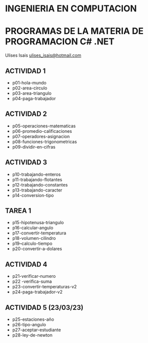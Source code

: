 # INGENIERIA EN COMPUTACION 
#  PROGRAMAS DE LA MATERIA DE PROGRAMACION C# .NET

Ulises Isais
ulises_isais@hotmail.com
## ACTIVIDAD 1
-   p01-hola-mundo
-   p02-area-circulo
-   p03-area-triangulo
-   p04-paga-trabajador 
## ACTIVIDAD 2
-   p05-operaciones-matematicas
-   p06-promedio-calificaciones
-   p07-operadores-asignacion
-   p08-funciones-trigonometricas
-   p09-dividir-en-cifras

## ACTIVIDAD 3 
- p10-trabajando-enteros
- p11-trabajando-flotantes
- p12-trabajando-constantes
- p13-trabajando-caracter
- p14-conversion-tipo

## TAREA 1
-   p15-hipotenusa-triangulo
-   p16-calcular-angulo
-   p17-convertir-temperatura
-   p18-volumen-cilindro
-   p19–calculo-tiempo
-   p20-convertir-a-dolares

## ACTIVIDAD 4
-   p21-verificar-numero
-   p22 -verifica-suma
-   p23-convertir-temperaturas-v2 
-   p24-paga-trabajador-v2

## ACTIVIDAD 5 (23/03/23)
-    p25-estaciones-año
-    p26-tipo-angulo
-    p27-aceptar-estudiante
-    p28-ley-de-newton
